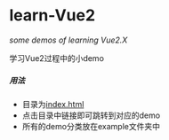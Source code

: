 # learn-Vue2 
*some demos  of learning Vue2.X*

学习Vue2过程中的小demo
##### 用法
* 目录为[index.html](https://github.com/hap-captain/learn-Vue2/blob/main/index.html)
* 点击目录中链接即可跳转到对应的demo
* 所有的demo分类放在example文件夹中

